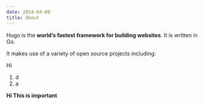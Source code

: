```yaml
---
date: 2014-04-09
title: About
---
```

Hugo is the **world’s fastest framework for building websites**. It is written in Go.

It makes use of a variety of open source projects including:

Hi

1. d
2. a

<span style="font-weight:bold">Hi This is important</span>